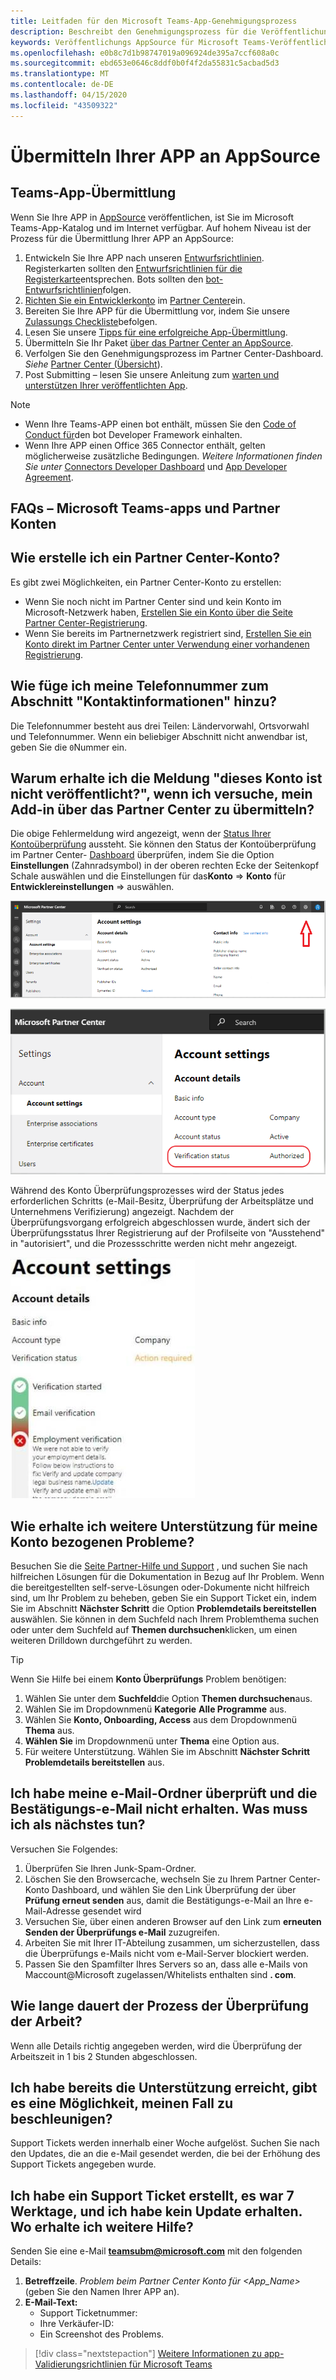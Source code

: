 ```yaml
---
title: Leitfaden für den Microsoft Teams-App-Genehmigungsprozess
description: Beschreibt den Genehmigungsprozess für die Veröffentlichung Ihrer APP im Microsoft Teams-App-Store.
keywords: Veröffentlichungs AppSource für Microsoft Teams-Veröffentlichungs Speicher
ms.openlocfilehash: e0b8c7d1b98747019a096924de395a7ccf608a0c
ms.sourcegitcommit: ebd653e0646c8ddf0b0f4f2da55831c5acbad5d3
ms.translationtype: MT
ms.contentlocale: de-DE
ms.lasthandoff: 04/15/2020
ms.locfileid: "43509322"
---
```

# <a name="submit-your-app-to-appsource"></a>Übermitteln Ihrer APP an AppSource

## <a name="teams-app-submission"></a>Teams-App-Übermittlung

Wenn Sie Ihre APP in [AppSource](https://appsource.microsoft.com) veröffentlichen, ist Sie im Microsoft Teams-App-Katalog und im Internet verfügbar. Auf hohem Niveau ist der Prozess für die Übermittlung Ihrer APP an AppSource:

1. Entwickeln Sie Ihre APP nach unseren [Entwurfsrichtlinien](~/concepts/design/understand-use-cases.md). Registerkarten sollten den [Entwurfsrichtlinien für die Registerkarte](~/tabs/design/tabs.md)entsprechen. Bots sollten den [bot-Entwurfsrichtlinien](~/bots/design/bots.md)folgen.
1. [Richten Sie ein Entwicklerkonto](/office/dev/store/open-a-developer-account) im [Partner Center](https://support.microsoft.com/help/4499930/partner-center-overview)ein.
1. Bereiten Sie Ihre APP für die Übermittlung vor, indem Sie unsere [Zulassungs Checkliste](~/concepts/deploy-and-publish/appsource/prepare/submission-checklist.md)befolgen.
1. Lesen Sie unsere [Tipps für eine erfolgreiche App-Übermittlung](~/concepts/deploy-and-publish/appsource/prepare/frequently-failed-cases.md).
1. Übermitteln Sie Ihr Paket [über das Partner Center an AppSource](/office/dev/store/use-partner-center-to-submit-to-appsource).
1. Verfolgen Sie den Genehmigungsprozess im Partner Center-Dashboard. *Siehe* [Partner Center (Übersicht](https://support.microsoft.com/help/4499930/partner-center-overview)).
1. Post Submitting – lesen Sie unsere Anleitung zum [warten und unterstützen Ihrer veröffentlichten App](~/concepts/deploy-and-publish/appsource/post-publish/overview.md).

>[!NOTE]
>
> * Wenn Ihre Teams-APP einen bot enthält, müssen Sie den [Code of Conduct für](https://aka.ms/bf-conduct)den bot Developer Framework einhalten.
> * Wenn Ihre APP einen Office 365 Connector enthält, gelten möglicherweise zusätzliche Bedingungen. *Weitere Informationen finden Sie unter* [Connectors Developer Dashboard](https://aka.ms/connectorsdashboard) und [App Developer Agreement](https://sellerdashboard.microsoft.com/Assets/Content/Agreements/Office_Store_Seller_Agreement_20120927.htm).

## <a name="faqs--teams-apps-and-partner-accounts"></a>**FAQs – Microsoft Teams-apps und Partner Konten**

## <a name="how-do-i-create-a-partner-center-account"></a>Wie erstelle ich ein Partner Center-Konto?

Es gibt zwei Möglichkeiten, ein Partner Center-Konto zu erstellen:

* Wenn Sie noch nicht im Partner Center sind und kein Konto im Microsoft-Netzwerk haben, [Erstellen Sie ein Konto über die Seite Partner Center-Registrierung](/office/dev/store/open-a-developer-account#create-an-account-using-an-existing-partner-center-enrollment).
* Wenn Sie bereits im Partnernetzwerk registriert sind, [Erstellen Sie ein Konto direkt im Partner Center unter Verwendung einer vorhandenen Registrierung](/office/dev/store/).

## <a name="how-do-i-add-my-phone-number-to-the-contact-info-section"></a>Wie füge ich meine Telefonnummer zum Abschnitt "Kontaktinformationen" hinzu?

Die Telefonnummer besteht aus drei Teilen: Ländervorwahl, Ortsvorwahl und Telefonnummer. Wenn ein beliebiger Abschnitt nicht anwendbar ist, geben Sie die `0`Nummer ein.

## <a name="why-do-i-get-the-message-this-account-is-not-publish-eligible-when-i-try-to-submit-my-add-in-through-partner-center"></a>Warum erhalte ich die Meldung "dieses Konto ist nicht veröffentlicht?", wenn ich versuche, mein Add-in über das Partner Center zu übermitteln?

Die obige Fehlermeldung wird angezeigt, wenn der [Status Ihrer Kontoüberprüfung](/partner-center/verification-responses) aussteht. Sie können den Status der Kontoüberprüfung im Partner Center- [Dashboard](https://partner.microsoft.com/dashboard) überprüfen, indem Sie die Option **Einstellungen** (Zahnradsymbol) in der oberen rechten Ecke der Seitenkopf Schale auswählen und die Einstellungen für das**Konto**  => **Konto** für **Entwicklereinstellungen** => auswählen.

![Seite "Partner Center-Kontoeinstellungen"](../../../assets/images/partner-center-accts-page.png)

![Partner Center-Überprüfungsstatus](../../../assets/images/partner-center-verification-status.png)

Während des Konto Überprüfungsprozesses wird der Status jedes erforderlichen Schritts (e-Mail-Besitz, Überprüfung der Arbeitsplätze und Unternehmens Verifizierung) angezeigt. Nachdem der Überprüfungsvorgang erfolgreich abgeschlossen wurde, ändert sich der Überprüfungsstatus Ihrer Registrierung auf der Profilseite von "Ausstehend" in "autorisiert", und die Prozessschritte werden nicht mehr angezeigt.

![Partner Center-Überprüfungsfehler](../../../assets/images/partner-center-acct-verification-error.png)

## <a name="how-i-do-get-further-support-for-my-account-related-issues"></a>Wie erhalte ich weitere Unterstützung für meine Konto bezogenen Probleme?

Besuchen Sie die [Seite Partner-Hilfe und Support](https://aka.ms/marketplacepublishersupport) , und suchen Sie nach hilfreichen Lösungen für die Dokumentation in Bezug auf Ihr Problem. Wenn die bereitgestellten self-serve-Lösungen oder-Dokumente nicht hilfreich sind, um Ihr Problem zu beheben, geben Sie ein Support Ticket ein, indem Sie im Abschnitt **Nächster Schritt** die Option **Problemdetails bereitstellen** auswählen. Sie können in dem Suchfeld nach Ihrem Problemthema suchen oder unter dem Suchfeld auf **Themen durchsuchen**klicken, um einen weiteren Drilldown durchgeführt zu werden.

> [!TIP]
> Wenn Sie Hilfe bei einem **Konto Überprüfungs** Problem benötigen:
>
>1. Wählen Sie unter dem **Suchfeld**die Option **Themen durchsuchen**aus.
>1. Wählen Sie im Dropdownmenü **Kategorie** **Alle Programme** aus.
> 1. Wählen Sie **Konto, Onboarding, Access** aus dem Dropdownmenü **Thema** aus.
>1. **Wählen Sie** im Dropdownmenü unter **Thema** eine Option aus.
>1. Für weitere Unterstützung. Wählen Sie im Abschnitt **Nächster Schritt** **Problemdetails bereitstellen** aus.
>

## <a name="ive-checked-my-mail-folders-and-havent-received-the-verification-email-what--should-i-do-next"></a>Ich habe meine e-Mail-Ordner überprüft und die Bestätigungs-e-Mail nicht erhalten. Was muss ich als nächstes tun?

Versuchen Sie Folgendes:

1. Überprüfen Sie Ihren Junk-Spam-Ordner.
1. Löschen Sie den Browsercache, wechseln Sie zu Ihrem Partner Center-Konto Dashboard, und wählen Sie den Link Überprüfung der über **Prüfung erneut senden** aus, damit die Bestätigungs-e-Mail an Ihre e-Mail-Adresse gesendet wird
1. Versuchen Sie, über einen anderen Browser auf den Link zum **erneuten Senden der Überprüfungs e-Mail** zuzugreifen.
1. Arbeiten Sie mit Ihrer IT-Abteilung zusammen, um sicherzustellen, dass die Überprüfungs e-Mails nicht vom e-Mail-Server blockiert werden.
1. Passen Sie den Spamfilter Ihres Servers so an, dass alle e-Mails von Maccount@Microsoft zugelassen/Whitelists enthalten sind **.<span> </span> com**.

## <a name="how-long-does-the-employment-verification-process-usually-take"></a>Wie lange dauert der Prozess der Überprüfung der Arbeit?

Wenn alle Details richtig angegeben werden, wird die Überprüfung der Arbeitszeit in 1 bis 2 Stunden abgeschlossen.

## <a name="ive-already-reached-out-to-support-is-there-a-way-to-expedite-my-case"></a>Ich habe bereits die Unterstützung erreicht, gibt es eine Möglichkeit, meinen Fall zu beschleunigen?

Support Tickets werden innerhalb einer Woche aufgelöst. Suchen Sie nach den Updates, die an die e-Mail gesendet werden, die bei der Erhöhung des Support Tickets angegeben wurde.

## <a name="ive-created-a-support-ticket-it-has-been-7-business-days-and-i-havent-received-an-update-where-can-i-get-additional-help"></a>Ich habe ein Support Ticket erstellt, es war 7 Werktage, und ich habe kein Update erhalten. Wo erhalte ich weitere Hilfe?

Senden Sie eine e-Mail **<teamsubm@microsoft.com>** mit den folgenden Details:

1. **Betreffzeile**. *Problem beim Partner Center Konto für <App_Name>* (geben Sie den Namen Ihrer APP an).
2. **E-Mail-Text:**
    * Support Ticketnummer:
    * Ihre Verkäufer-ID:
    * Ein Screenshot des Problems.

> [!div class="nextstepaction"]
> [Weitere Informationen zu app-Validierungsrichtlinien für Microsoft Teams](/office/dev/store/validation-policies#14-microsoft-teams-apps)
